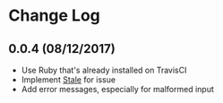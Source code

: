 # Change Log

## 0.0.4 (08/12/2017)
- Use Ruby that's already installed on TravisCI
- Implement [Stale](https://github.com/probot/stale) for issue
- Add error messages, especially for malformed input